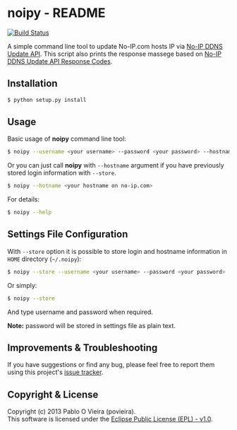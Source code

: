 # noipy - README

[![Build Status](https://travis-ci.org/povieira/noipy.png?branch=master)](https://travis-ci.org/povieira/noipy)

A simple command line tool to update No-IP.com hosts IP via [No-IP DDNS Update API](http://www.noip.com/integrate/request).
This script also prints the response massege based on [No-IP DDNS Update API Response Codes](http://www.noip.com/integrate/response/).

## Installation

```sh
$ python setup.py install
```

## Usage

Basic usage of **noipy** command line tool:
```sh
$ noipy --username <your username> --password <your password> --hostname <your hostname on no-ip.com>
```
Or you can just call **noipy** with `--hostname` argument if you have previously stored login information with `--store`.
```sh
$ noipy --hotname <your hostname on no-ip.com>
```

For details:
```sh
$ noipy --help
```

## Settings File Configuration
With `--store` option it is possible to store login and hostname information in `HOME` directory (`~/.noipy`):
```sh
$ noipy --store --username <your username> --password <your password>
```
Or simply:
```sh
$ noipy --store
```
And type username and password when required.

**Note:** password will be stored in settings file as plain text.

## Improvements & Troubleshooting

If you have suggestions or find any bug, please feel free to report them using this project's [issue tracker](https://github.com/povieira/noipy/issues).

## Copyright & License

Copyright (c) 2013 Pablo O Vieira (povieira).  
This software is licensed under the [Eclipse Public License (EPL) - v1.0](LICENSE.md).

